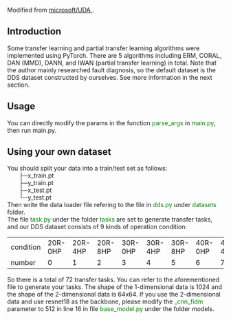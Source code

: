 Modified from <a href="https://github.com/microsoft/UDA">microsoft/UDA </a>. <br>


<h2>Introduction</h2>
Some transfer learning and partial transfer learning algorithms were implemented using PyTorch. There are 5 algorithms including ERM, CORAL, DAN (MMD), DANN, and IWAN (partial transfer learning) in total. Note that the author mainly researched fault diagnosis, so the default dataset is the DDS dataset constructed by ourselves. See more information in the next section.

<h2>Usage</h2>
You can directly modify the params in the function <font color='green'> parse_args</font> in <font color='green'> main.py</font>, then run main.py.

<h2>Using your own dataset</h2>
You should split your data into a train/test set as follows:<br>
&emsp;&emsp;├─x_train.pt<br>
&emsp;&emsp;├─y_train.pt<br>
&emsp;&emsp;├─x_test.pt<br>
&emsp;&emsp;└─y_test.pt<br>
Then write the data loader file refering to the file in <font color='green'> dds.py</font> under <font color='green'> datasets</font> folder. <br>
The file <font color='green'> task.py</font> under the folder <font color='green'> tasks</font> are set to generate transfer tasks, and our DDS dataset consists of 9 kinds of operation condition:
<table>
    <tr>
        <td>condition</td>
        <td>20R-0HP</td>
        <td>20R-4HP</td>
        <td>20R-8HP</td>
        <td>30R-0HP</td>
        <td>30R-4HP</td>
        <td>30R-8HP</td>
        <td>40R-0HP</td>
        <td>40R-4HP</td>
        <td>40R-8HP</td>
    </tr>
    <tr>
        <td>number</td>
        <td>0</td>
        <td>1</td>
        <td>2</td>
        <td>3</td>
        <td>4</td>
        <td>5</td>
        <td>6</td>
        <td>7</td>
        <td>8</td>
    </tr>
</table>
So there is a total of 72 transfer tasks. You can refer to the aforementioned file to generate your tasks. The shape of the 1-dimensional data is 1024 and the shape of the 2-dimensional data is 64x64. If you use the 2-dimensional data and use resnet18 as the backbone, please modify the <font color='green'> _cnn_fidm</font> parameter to 512 in line 16 in file <font color='green'> base_model.py</font> under the folder models.
